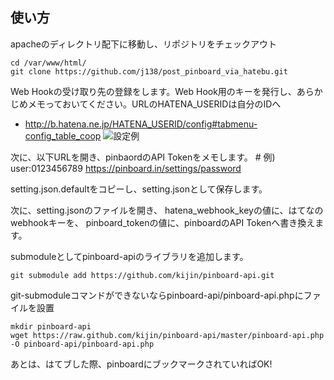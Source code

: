 ## 使い方
apacheのディレクトリ配下に移動し、リポジトリをチェックアウト

```
cd /var/www/html/
git clone https://github.com/j138/post_pinboard_via_hatebu.git
```

Web Hookの受け取り先の登録をします。Web Hook用のキーを発行し、あらかじめメモっておいてください。URLのHATENA_USERIDは自分のIDへ
 - http://b.hatena.ne.jp/HATENA_USERID/config#tabmenu-config_table_coop
![設定例](http://i.imgur.com/Q6M7R7T.png "設定例")

次に、以下URLを開き、pinbaordのAPI Tokenをメモします。 # 例) user:0123456789
https://pinboard.in/settings/password

setting.json.defaultをコピーし、setting.jsonとして保存します。

次に、setting.jsonのファイルを開き、
hatena_webhook_keyの値に、はてなのwebhookキーを、
pinboard_tokenの値に、pinboardのAPI Tokenへ書き換えます。

submoduleとしてpinboard-apiのライブラリを追加します。

    git submodule add https://github.com/kijin/pinboard-api.git

git-submoduleコマンドができないならpinboard-api/pinboard-api.phpにファイルを設置

    mkdir pinboard-api
    wget https://raw.github.com/kijin/pinboard-api/master/pinboard-api.php -O pinboard-api/pinboard-api.php

あとは、はてブした際、pinboardにブックマークされていればOK!

